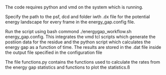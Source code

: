 The code requires python and vmd on the system which is running. 

Specify the path to the psf, dcd and folder iwth .dx file for the potential energy landscape for every frame in the energy_gap.config file. 

Run the script using bash commond ./energygap_workflow.sh energy_gap.config. This integrates the vmd tcl scripts which generate the postiion data for the residue and the python script which calculates the energy gap as a function of time. 
The results are stored in the .dat file inside the output file specified in the configuration file 

The file functions.py contains the functions used to calculate the rates from the energy gap statistics and functions to plot the statistics.ß
